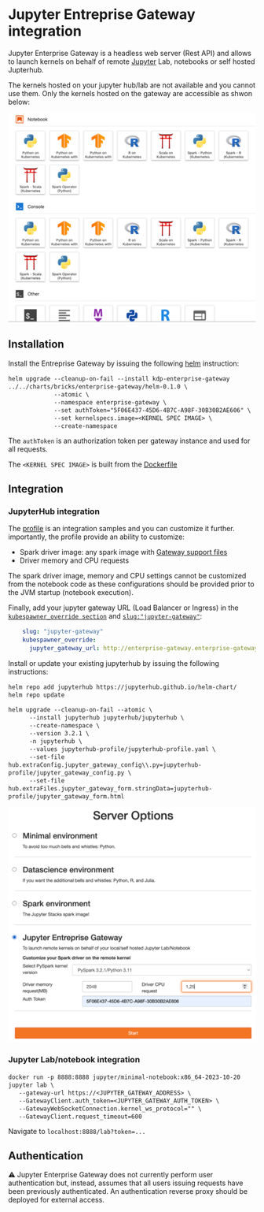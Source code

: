 # Jupyter Entreprise Gateway integration

Jupyter Enterprise Gateway is a headless web server (Rest API) and allows to launch kernels on behalf of remote [Jupyter](https://jupyter.org/) Lab, notebooks or self hosted Jupterhub.

The kernels hosted on your jupyter hub/lab are not available and you cannot use them. Only the kernels hosted on the gateway are accessible as shwon below:

![Entreprise Gateway kernels](assets/Jupyter-entreprise-gateway-kernels.png)

## Installation

Install the Entreprise Gateway by issuing the following [helm](https://helm.sh/docs/intro/install/) instruction:

```shell
helm upgrade --cleanup-on-fail --install kdp-enterprise-gateway ../../charts/bricks/enterprise-gateway/helm-0.1.0 \
             --atomic \
             --namespace enterprise-gateway \
             --set authToken="5F06E437-45D6-4B7C-A98F-30B30B2AE606" \
             --set kernelspecs.image=<KERNEL SPEC IMAGE> \
             --create-namespace
```

The `authToken` is an authorization token per gateway instance and used for all requests.

The `<KERNEL SPEC IMAGE>` is built from the [Dockerfile](../../bricks/enterprise-gateway/docker/Dockerfile)

## Integration
### JupyterHub integration

The [profile](jupyterhub-profile/) is an integration samples and you can customize it further. importantly, the profile provide an ability to customize:
* Spark driver image: any spark image with [Gateway support files](https://jupyter-enterprise-gateway.readthedocs.io/en/latest/developers/custom-images.html#requirements-for-custom-kernel-images)
* Driver memory and CPU requests

The spark driver image, memory and CPU settings cannot be customized from the notebook code as these configurations should be provided prior to the JVM startup (notebook execution).

Finally, add your jupyter gateway URL (Load Balancer or Ingress) in the [`kubespawner_override section`](jupyterhub-profile/jupyterhub-profile.yaml#L40) and [`slug:"jupyter-gateway"`](jupyterhub-profile/jupyterhub-profile.yaml#L29):

```yaml
    slug: "jupyter-gateway"
    kubespawner_override:
      jupyter_gateway_url: http://enterprise-gateway.enterprise-gateway.svc.cluster.local:8888
```

Install or update your existing jupyterhub by issuing the following instructions:

```shell
helm repo add jupyterhub https://jupyterhub.github.io/helm-chart/
helm repo update
```

```shell
helm upgrade --cleanup-on-fail --atomic \
      --install jupyterhub jupyterhub/jupyterhub \
      --create-namespace \
      --version 3.2.1 \
      -n jupyterhub \
      --values jupyterhub-profile/jupyterhub-profile.yaml \
      --set-file hub.extraConfig.jupyter_gateway_config\\.py=jupyterhub-profile/jupyter_gateway_config.py \
      --set-file hub.extraFiles.jupyter_gateway_form.stringData=jupyterhub-profile/jupyter_gateway_form.html
```

![JupyterHub](assets/Jupyterhub-entreprise-gateway-integration.png)

### Jupyter Lab/notebook integration

```shell
docker run -p 8888:8888 jupyter/minimal-notebook:x86_64-2023-10-20 jupyter lab \
   --gateway-url https://<JUPYTER_GATEWAY_ADDRESS> \
   --GatewayClient.auth_token=<JUPYTER_GATEWAY_AUTH_TOKEN> \
   --GatewayWebSocketConnection.kernel_ws_protocol="" \
   --GatewayClient.request_timeout=600
```

Navigate to `localhost:8888/lab?token=...`

## Authentication

:warning: Jupyter Enterprise Gateway does not currently perform user authentication but, instead, assumes that all users issuing requests have been previously authenticated. An authentication reverse proxy should be deployed for external access.

